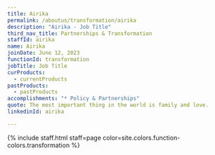 ```yaml
---
title: Airika
permalink: /aboutus/transformation/airika
description: "Airika - Job Title"
third_nav_title: Partnerships & Transformation
staffId: airika
name: Airika
joinDate: June 12, 2023
functionId: transformation
jobTitle: Job Title
curProducts:
  - currentProducts
pastProducts:
  - pastProducts
accomplishments: "* Policy & Partnerships"
quote: The most important thing in the world is family and love.
linkedinId: airika

---
```


{% include staff.html staff=page color=site.colors.function-colors.transformation %}
